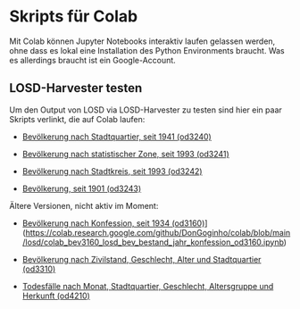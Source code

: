 # Skripts für Colab

Mit Colab können Jupyter Notebooks interaktiv laufen gelassen werden, ohne dass es lokal eine Installation des Python Environments braucht. 
Was es allerdings braucht ist ein Google-Account.

## LOSD-Harvester testen
Um den Output von LOSD via LOSD-Harvester zu testen sind hier ein paar Skripts verlinkt, die auf Colab laufen:


- [Bevölkerung nach Stadtquartier, seit 1941 (od3240)](https://colab.research.google.com/github/DonGoginho/colab/blob/main/losd/colab_bev3240_losd_bev_bestand_jahr_quartier_od3240.ipynb)

- [Bevölkerung nach statistischer Zone, seit 1993 (od3241)](https://colab.research.google.com/github/DonGoginho/colab/blob/main/losd/colab_bev3241_losd_bev_bestand_jahr_statzonen_od3241.ipynb)

- [Bevölkerung nach Stadtkreis, seit 1993 (od3242)](https://colab.research.google.com/github/DonGoginho/colab/blob/main/losd/colab_bev3242_losd_bev_bestand_jahr_kreis_od3242.ipynb)

- [Bevölkerung, seit 1901 (od3243)](https://colab.research.google.com/github/DonGoginho/colab/blob/main/losd/colab_bev3243_losd_bev_bestand_jahr_od3243.ipynb)




Ältere Versionen, nicht aktiv im Moment:

- [Bevölkerung nach Konfession, seit 1934 (od3160)](https://colab.research.google.com/assets/colab-badge.svg)](https://colab.research.google.com/github/DonGoginho/colab/blob/main/losd/colab_bev3160_losd_bev_bestand_jahr_konfession_od3160.ipynb)


- [Bevölkerung nach Zivilstand, Geschlecht, Alter und Stadtquartier (od3310)](https://colab.research.google.com/github/DonGoginho/colab/blob/main/losd/3310_losd_bev_bestand_jahr_quartier_zivilstand_ag_geschl_od3310.ipynb)

- [Todesfälle nach Monat, Stadtquartier, Geschlecht, Altersgruppe und Herkunft (od4210)](https://colab.research.google.com/github/DonGoginho/colab/blob/main/losd/4210_losd_bev_monat_todesfaelle_quartier_geschl_ag_herkunft_od4210.ipynb)


